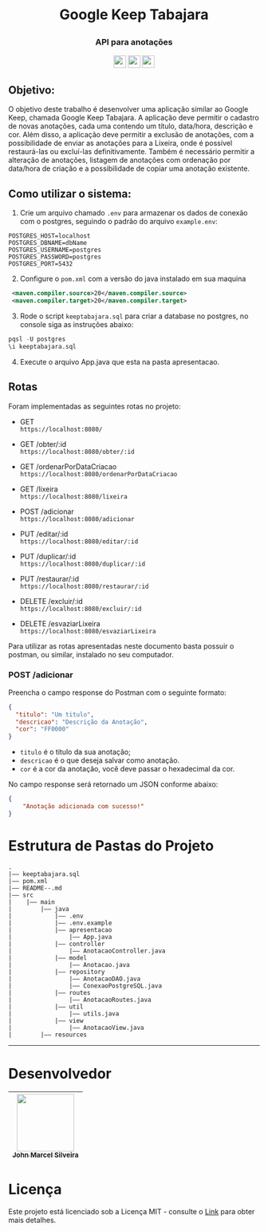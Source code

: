 # <p align="center"> Google Keep Tabajara </p>

### <p align="center"> API para anotações  </p>

  <p align="center" >
    <img src="https://img.shields.io/badge/Java-ED8B00?style=for-the-badge&logo=openjdk&logoColor=black" height="25">
    <img src="https://img.shields.io/badge/Spark%20AR-FF5C83?style=for-the-badge&logo=Spark AR&logoColor=black" height="25">
    <img src="https://img.shields.io/badge/PostgreSQL-316192?style=for-the-badge&logo=postgresql&logoColor=black" height="25">
  </p>

## Objetivo:

O objetivo deste trabalho é desenvolver uma aplicação similar ao Google Keep, chamada Google Keep Tabajara. A aplicação deve permitir o cadastro de novas anotações, cada uma contendo um título, data/hora, descrição e cor. Além disso, a aplicação deve permitir a exclusão de anotações, com a possibilidade de enviar as anotações para a Lixeira, onde é possível restaurá-las ou excluí-las definitivamente. Também é necessário permitir a alteração de anotações, listagem de anotações com ordenação por data/hora de criação e a possibilidade de copiar uma anotação existente.

## Como utilizar o sistema:

1. Crie um arquivo chamado `.env` para armazenar os dados de conexão com o postgres, seguindo o padrão do arquivo `example.env`:
```
POSTGRES_HOST=localhost
POSTGRES_DBNAME=dbName
POSTGRES_USERNAME=postgres
POSTGRES_PASSWORD=postgres
POSTGRES_PORT=5432
```

2. Configure o `pom.xml` com a versão do java instalado em sua maquina

```xml
 <maven.compiler.source>20</maven.compiler.source>
 <maven.compiler.target>20</maven.compiler.target>   
```

3. Rode o script `keeptabajara.sql` para criar a database no postgres, no console siga as instruções abaixo:

```sql
pqsl -U postgres
\i keeptabajara.sql
```

4. Execute o arquivo App.java que esta na pasta apresentacao.

## Rotas
Foram implementadas as seguintes rotas no projeto: 

* GET <br>
```https://localhost:8080/```

* GET /obter/:id <br>
```https://localhost:8080/obter/:id```

* GET /ordenarPorDataCriacao <br>
```https://localhost:8080/ordenarPorDataCriacao```

* GET /lixeira <br>
```https://localhost:8080/lixeira```

* POST /adicionar <br>
```https://localhost:8080/adicionar```

* PUT /editar/:id <br>
```https://localhost:8080/editar/:id```

* PUT /duplicar/:id <br>
```https://localhost:8080/duplicar/:id```

* PUT /restaurar/:id <br>
```https://localhost:8080/restaurar/:id```

* DELETE /excluir/:id <br>
```https://localhost:8080/excluir/:id```

* DELETE /esvaziarLixeira <br>
```https://localhost:8080/esvaziarLixeira```

Para utilizar as rotas apresentadas neste documento basta possuir o postman, ou similar, instalado no seu computador. <br>

### POST /adicionar

<p> Preencha o campo response do Postman com o seguinte formato: <br>

```json 
{
  "titulo": "Um titulo",
  "descricao": "Descrição da Anotação",
  "cor": "FF0000"
}
```
- ```titulo``` é o titulo da sua anotação; <br>
- ```descricao``` é o que deseja salvar como anotação.<br>
- ```cor``` é a cor da anotação, você deve passar o hexadecimal da cor.<br>

<p> No campo response será retornado um JSON conforme abaixo: <br>

```json
{
    "Anotação adicionada com sucesso!"
}
``` 


# Estrutura de Pastas do Projeto

```
.
|—— keeptabajara.sql
|—— pom.xml
|—— README--.md
|—— src
|    |—— main
|        |—— java
|            |—— .env
|            |—— .env.example
|            |—— apresentacao
|                |—— App.java
|            |—— controller
|                |—— AnotacaoController.java
|            |—— model
|                |—— Anotacao.java
|            |—— repository
|                |—— AnotacaoDAO.java
|                |—— ConexaoPostgreSQL.java
|            |—— routes
|                |—— AnotacaoRoutes.java
|            |—— util
|                |—— utils.java
|            |—— view
|                |—— AnotacaoView.java
|        |—— resources
```

***

# Desenvolvedor

[<img src="https://avatars.githubusercontent.com/u/29494433?v=4?s=400&u=071f7791bb03f8e102d835bdb9c2f0d3d24e8a34&v=" width=115 > <br> <sub> John Marcel Silveira </sub>](https://github.com/JohnMarcelSilveira) |
| :---: |  

# Licença

Este projeto está licenciado sob a Licença MIT - consulte o [Link](https://mit-license.org/) para obter mais detalhes.
